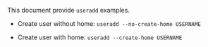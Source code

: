 This document provide `useradd` examples.

- Create user without home: `useradd --no-create-home USERNAME`

- Create user with home: `useradd --create-home USERNAME`
